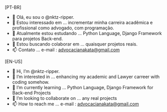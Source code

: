 [PT-BR]
- 👋 Olá, eu sou o @nktz-ripper.
- 👀 Estou interessado em ... incrementar minha carreira acadêmica e profissional como advogado, com programação.
- 🌱 Atualmente estou estudando  ... Python Language, Django Framework para projetos Back-end.
- 💞️ Estou buscando colaborar em ... quaisquer projetos reais.
- 📫 Contato ... e-mail : advocacianakata@gmail.com

[EN-US]
- 👋 Hi, I’m @nktz-ripper.
- 👀 I’m interested in ... enhancing my academic and Lawyer carreer with coding somehow.
- 🌱 I’m currently learning ... Python Language, Django Framework for Back-end Projects
- 💞️ I’m looking to collaborate on ... any real projects
- 📫 How to reach me ... e-mail : advocacianakata@gmail.com

<!---
nktz-ripper/nktz-ripper is a ✨ special ✨ repository because its `README.md` (this file) appears on your GitHub profile.
You can click the Preview link to take a look at your changes.
--->
